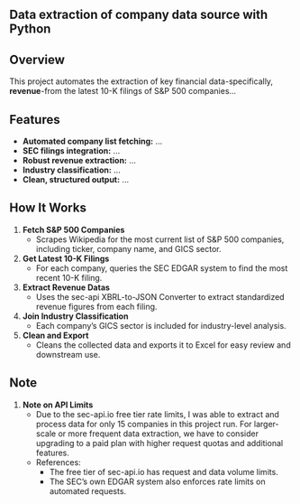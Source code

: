 ## Data extraction of company data source with Python

## Overview

This project automates the extraction of key financial data-specifically, **revenue**-from the latest 10-K filings of S&P 500 companies...

## Features

- **Automated company list fetching:** ...
- **SEC filings integration:** ...
- **Robust revenue extraction:** ...
- **Industry classification:** ...
- **Clean, structured output:** ...


## How It Works

1. **Fetch S&P 500 Companies**
    - Scrapes Wikipedia for the most current list of S&P 500 companies, including ticker, company name, and GICS sector.
2. **Get Latest 10-K Filings**
    - For each company, queries the SEC EDGAR system to find the most recent 10-K filing.
3. **Extract Revenue Datas**
    - Uses the sec-api XBRL-to-JSON Converter to extract standardized revenue figures from each filing.
4. **Join Industry Classification**
    - Each company’s GICS sector is included for industry-level analysis.
5. **Clean and Export**
    - Cleans the collected data and exports it to Excel for easy review and downstream use.


## Note

1. **Note on API Limits**
    - Due to the sec-api.io free tier rate limits, I was able to extract and process data for only 15 companies in this project run. For larger-scale or more frequent data extraction, we have to consider upgrading to a paid plan with higher request quotas and additional features.
    - References:
        - The free tier of sec-api.io has request and data volume limits.
        - The SEC’s own EDGAR system also enforces rate limits on automated requests.
